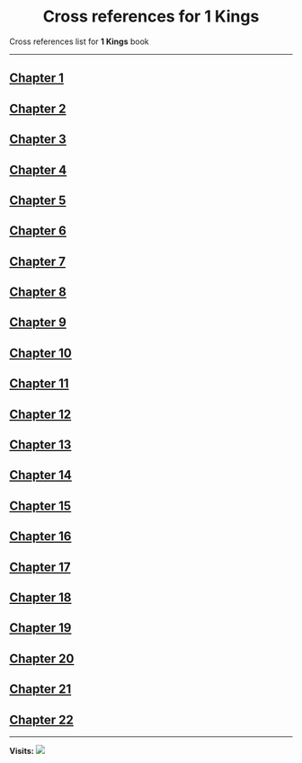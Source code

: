 <div align="center">
  <h1 id="readme">Cross references for <b>1 Kings</b></h1>
</div>

Cross references list for **1 Kings** book

---

## [Chapter 1](1.md)
## [Chapter 2](2.md)
## [Chapter 3](3.md)
## [Chapter 4](4.md)
## [Chapter 5](5.md)
## [Chapter 6](6.md)
## [Chapter 7](7.md)
## [Chapter 8](8.md)
## [Chapter 9](9.md)
## [Chapter 10](10.md)
## [Chapter 11](11.md)
## [Chapter 12](12.md)
## [Chapter 13](13.md)
## [Chapter 14](14.md)
## [Chapter 15](15.md)
## [Chapter 16](16.md)
## [Chapter 17](17.md)
## [Chapter 18](18.md)
## [Chapter 19](19.md)
## [Chapter 20](20.md)
## [Chapter 21](21.md)
## [Chapter 22](22.md)


---

**Visits:**
![](https://profile-counter.glitch.me/visitCounter_crossrefsChapterList13/count.svg)
